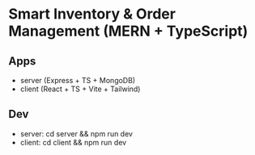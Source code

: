 # Smart Inventory & Order Management (MERN + TypeScript)

## Apps
- server (Express + TS + MongoDB)
- client (React + TS + Vite + Tailwind)

## Dev
- server: cd server && npm run dev
- client: cd client && npm run dev